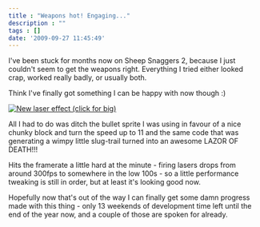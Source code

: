 ```yaml
---
title : "Weapons hot! Engaging..."
description : ""
tags : []
date: '2009-09-27 11:45:49'
---
```


I've been stuck for months now on Sheep Snaggers 2, because I just couldn't seem to get the weapons right. Everything I tried either looked crap, worked really badly, or usually both.

Think I've finally got something I can be happy with now though :)

<a href="http://i24.photobucket.com/albums/c12/b33rman/gamedev/SS2/new_laser.jpg" target="_blank"><img src="http://i24.photobucket.com/albums/c12/b33rman/gamedev/SS2/th_new_laser.jpg" border="0" title="New laser effect (click for big)"></a>

All I had to do was ditch the bullet sprite I was using in favour of a nice chunky block and turn the speed up to 11 and the same code that was generating a wimpy little slug-trail turned into an awesome LAZOR OF DEATH!!!

Hits the framerate a little hard at the minute - firing lasers drops from around 300fps to somewhere in the low 100s - so a little performance tweaking is still in order, but at least it's looking good now.

Hopefully now that's out of the way I can finally get some damn progress made with this thing - only 13 weekends of development time left until the end of the year now, and a couple of those are spoken for already.

<!--more-->
